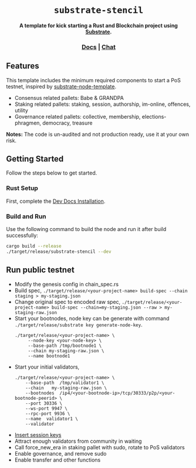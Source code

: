 <div align="center">

  <h1><code>substrate-stencil</code></h1>

  <strong>A template for kick starting a Rust and Blockchain project using <a href="https://github.com/paritytech/substrate">Substrate</a>.</strong>

  <h3>
    <a href="https://substrate.io/">Docs</a>
    <span> | </span>
    <a href="https://matrix.to/#/!HzySYSaIhtyWrwiwEV:matrix.org?via=matrix.parity.io&via=matrix.org&via=web3.foundation">Chat</a>
  </h3>

</div>

## Features

This template includes the minimum required components to start a PoS testnet, inspired by [substrate-node-template](https://github.com/substrate-developer-hub/substrate-node-template).

* Consensus related pallets: Babe & GRANDPA
* Staking related pallets: staking, session, authorship, im-online, offences, utility
* Governance related pallets: collective, membership, elections-phragmen, democracy, treasure

**Notes:** The code is un-audited and not production ready, use it at your own risk.

## Getting Started

Follow the steps below to get started.

### Rust Setup

First, complete the [Dev Docs Installation](https://docs.substrate.io/v3/getting-started/installation/).

### Build and Run

Use the following command to build the node and run it after build successfully:

```sh
cargo build --release
./target/release/substrate-stencil --dev
```

## Run public testnet

* Modify the genesis config in chain_spec.rs
* Build spec, `./target/release/<your-project-name> build-spec --chain staging > my-staging.json`
* Change original spec to encoded raw spec, `./target/release/<your-project-name> build-spec --chain=my-staging.json --raw > my-staging-raw.json`
* Start your bootnodes, node key can be generate with command `./target/release/substrate key generate-node-key`.
  ```shell
  ./target/release/<your-project-name> \
       --node-key <your-node-key> \
       --base-path /tmp/bootnode1 \
       --chain my-staging-raw.json \
       --name bootnode1
  ```
* Start your initial validators,
  ```shell
  ./target/release/<your-project-name> \
      --base-path  /tmp/validator1 \
      --chain   my-staging-raw.json \
      --bootnodes  /ip4/<your-bootnode-ip>/tcp/30333/p2p/<your-bootnode-peerid> \
	  --port 30336 \
	  --ws-port 9947 \
	  --rpc-port 9936 \
      --name  validator1 \
      --validator
  ```
* [Insert session keys](https://substrate.dev/docs/en/tutorials/start-a-private-network/customchain#add-keys-to-keystore)
* Attract enough validators from community in waiting
* Call force_new_era in staking pallet with sudo, rotate to PoS validators
* Enable governance, and remove sudo
* Enable transfer and other functions
